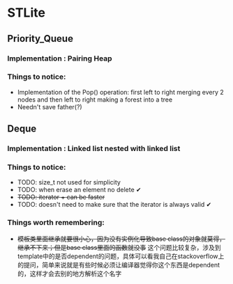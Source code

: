 # STLite

## Priority_Queue

### Implementation : Pairing Heap

### Things to notice: 
+ Implementation of the Pop() operation: first left to right merging every 2 nodes and then left to right making a forest into a tree
+ Needn't save father(?)

## Deque
### Implementation : Linked list nested with linked list

### Things to notice:
+ TODO: size_t not used for simplicity
+ TODO: when erase an element no delete ✔
+ ~~TODO: iterator + can be faster~~
+ TODO: doesn't need to make sure that the iterator is always valid ✔

### Things worth remembering:

+ ~~模板类里面继承就要很小心，因为没有实例化导致base class的对象就莫得，继承不下来；但是base class里面的函数就没事~~ 这个问题比较复杂，涉及到template中的是否dependent的问题，具体可以看我自己在stackoverflow上的提问，简单来说就是有些时候必须让编译器觉得你这个东西是dependent的，这样才会去别的地方解析这个名字